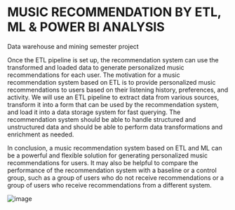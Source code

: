 # MUSIC RECOMMENDATION BY ETL, ML & POWER BI ANALYSIS
Data warehouse and mining semester project


Once the ETL pipeline is set up, the recommendation system can use the transformed and loaded data to generate personalized music recommendations for each user. The motivation for a music recommendation system based on ETL is to provide personalized music recommendations to users based on their listening history, preferences, and activity. We will use an ETL pipeline to extract data from various sources, transform it into a form that can be used by the recommendation system, and load it into a data storage system for fast querying. The recommendation system should be able to handle structured and unstructured data and should be able to perform data transformations and enrichment as needed.

In conclusion, a music recommendation system based on ETL and ML can be a powerful and flexible solution for generating personalized music recommendations for users. It may also be helpful to compare the performance of the recommendation system with a baseline or a control group, such as a group of users who do not receive recommendations or a group of users who receive recommendations from a different system.

![image](https://user-images.githubusercontent.com/64021315/210392187-f002b417-5ee4-4cae-9035-e18fa5644609.png)
